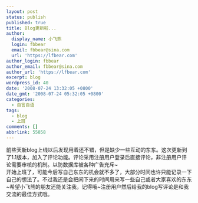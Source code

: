 ```yaml
---
layout: post
status: publish
published: true
title: Blog更新啦...
author:
  display_name: 小飞熊
  login: fbbear
  email: fbbear@sina.com
  url: 'https://lfbear.com'
author_login: fbbear
author_email: fbbear@sina.com
author_url: 'https://lfbear.com'
excerpt: blog
wordpress_id: 40
date: '2008-07-24 13:32:05 +0800'
date_gmt: '2008-07-24 05:32:05 +0800'
categories:
  - 自言自语
tags:
  - blog
  - 上班
comments: []
abbrlink: 55858
---
```

<p>前些天新blog上线以后发现用着还不错，但是缺少一些互动的东东。这次更新到了1.1版本，加入了评论功能。评论采用注册用户登录后直接评论，非注册用户评论需要审核的机制。以防数据库被各种广告充斥~<br />
<!--more-->开始上班了，可能今后写自己东东的机会就不多了，大部分时间也许只能记录一下自己的想法了。不过我还是会把闲下来的时间用来写一些自己或者大家喜欢的东东~希望小飞熊的朋友还能关注我，记得哦~注册用户然后给我的blog写评论是和我交流的最佳方式哦。</p>
